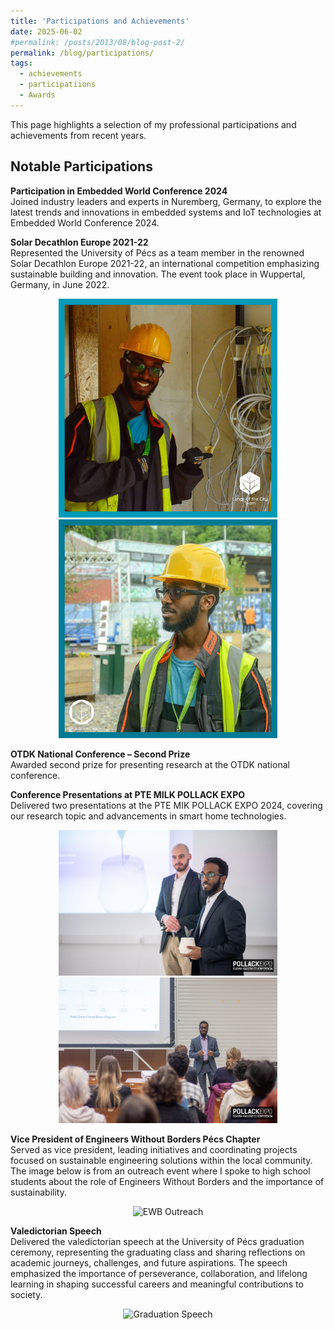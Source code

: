 ```yaml
---
title: 'Participations and Achievements'
date: 2025-06-02 
#permalink: /posts/2013/08/blog-post-2/
permalink: /blog/participations/
tags:
  - achievements
  - participatiions
  - Awards
---
```


This page highlights a selection of my professional participations and achievements from recent years.

## Notable Participations

 **Participation in Embedded World Conference 2024**  
  Joined industry leaders and experts in Nuremberg, Germany, to explore the latest trends and innovations in embedded systems and IoT technologies at Embedded World Conference 2024. 

 **Solar Decathlon Europe 2021-22**  
  Represented the University of Pécs as a team member in the renowned Solar Decathlon Europe 2021-22, an international competition emphasizing sustainable building and innovation. The event took place in Wuppertal, Germany, in June 2022.

  <p align="center">
    <img src="/images/solar_decathlon1.png" alt="Solar Decathlon Europe Team" width="350"/>
    <img src="/images/sol_dec_2.png" alt="Solar Decathlon Europe 2" width="350"/>
  </p>

 **OTDK National Conference – Second Prize**  
  Awarded second prize for presenting research at the OTDK national conference.

 **Conference Presentations at PTE MILK POLLACK EXPO**  
  Delivered two presentations at the PTE MIK POLLACK EXPO 2024, covering our research topic and advancements in smart home technologies.

  <p align="center">
    <img src="/images/pollack1.jpg" alt="Pollack Expo" width="350"/>
    <img src="/images/pollack4.jpg" alt="Pollack Expo" width="350"/>
  </p>

 **Vice President of Engineers Without Borders Pécs Chapter**  
  Served as vice president, leading initiatives and coordinating projects focused on sustainable engineering solutions within the local community.  
  The image below is from an outreach event where I spoke to high school students about the role of Engineers Without Borders and the importance of sustainability.

  <p align="center">
    <img src="/images/ewb_outreach.jpg" alt="EWB Outreach" width="350"/>
  </p>

 **Valedictorian Speech**  
  Delivered the valedictorian speech at the University of Pécs graduation ceremony, representing the graduating class and sharing reflections on academic journeys, challenges, and future aspirations. The speech emphasized the importance of perseverance, collaboration, and lifelong learning in shaping successful careers and meaningful contributions to society.

  <p align="center">
    <img src="/images/graduation_speech.jpg" alt="Graduation Speech" width="350"/>
  </p>